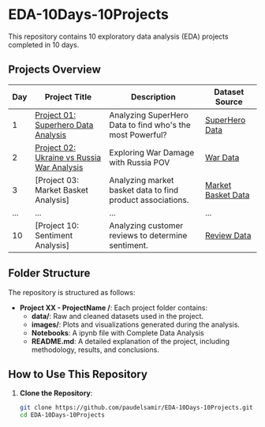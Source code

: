 # EDA-10Days-10Projects

This repository contains 10 exploratory data analysis (EDA) projects completed in 10 days. 

## Projects Overview

| Day | Project Title                              | Description                                             | Dataset Source |
|-----|-------------------------------------------|---------------------------------------------------------|----------------|
| 1   | [Project 01: Superhero Data Analysis](./Project%2001%20-%20Superhero%20Dataset/superhero_data_analysis.ipynb)             | Analyzing SuperHero Data to find who's the most Powerful?   | [SuperHero Data](https://www.kaggle.com/datasets/claudiodavi/superhero-set/data) |
| 2   | [Project 02: Ukraine vs Russia War Analysis](./Project%2002%20-%20Ukarine%20Vs%20Russia%20War/ukraine-vs-russia-war-eda.ipynb)       | Exploring War Damage with Russia POV      | [War Data](https://www.kaggle.com/datasets/piterfm/2022-ukraine-russian-war) |
| 3   | [Project 03: Market Basket Analysis]      | Analyzing market basket data to find product associations. | [Market Basket Data](https://example.com/market-basket-data) |
| ... | ...                                       | ...                                                     | ...            |
| 10  | [Project 10: Sentiment Analysis]          | Analyzing customer reviews to determine sentiment.      | [Review Data](https://example.com/review-data) |

## Folder Structure

The repository is structured as follows:

- **Project XX - ProjectName /**: Each project folder contains:
  - **data/**: Raw and cleaned datasets used in the project.
  - **images/**: Plots and visualizations generated during the analysis.
  - **Notebooks**: A ipynb file with Complete Data Analysis
  - **README.md**: A detailed explanation of the project, including methodology, results, and conclusions.
  

## How to Use This Repository

1. **Clone the Repository**:
   ```bash
   git clone https://github.com/paudelsamir/EDA-10Days-10Projects.git
   cd EDA-10Days-10Projects
   ```
